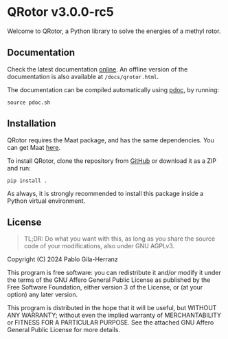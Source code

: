 # QRotor v3.0.0-rc5

Welcome to QRotor, a Python library to solve the energies of a methyl rotor.  


## Documentation

Check the latest documentation [online](https://pablogila.github.io/QRotor/).
An offline version of the documentation is also available at `/docs/qrotor.html`.  

The documentation can be compiled automatically using [pdoc](https://pdoc.dev/), by running:
```shell
source pdoc.sh
```


## Installation

QRotor requires the Maat package, and has the same dependencies. You can get Maat [here](https://github.com/pablogila/Maat/).  

To install QRotor, clone the repository from [GitHub](https://github.com/pablogila/QRotor/) or download it as a ZIP and run:  
```shell
pip install .
```

As always, it is strongly recommended to install this package inside a Python virtual environment.  


## License

> TL;DR: Do what you want with this, as long as you share the source code of your modifications, also under GNU AGPLv3.  

Copyright (C) 2024  Pablo Gila-Herranz

This program is free software: you can redistribute it and/or modify
it under the terms of the GNU Affero General Public License as published
by the Free Software Foundation, either version 3 of the License, or
(at your option) any later version.

This program is distributed in the hope that it will be useful,
but WITHOUT ANY WARRANTY; without even the implied warranty of
MERCHANTABILITY or FITNESS FOR A PARTICULAR PURPOSE.
See the attached GNU Affero General Public License for more details.
